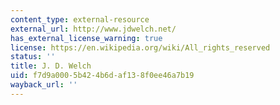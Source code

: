 ```yaml
---
content_type: external-resource
external_url: http://www.jdwelch.net/
has_external_license_warning: true
license: https://en.wikipedia.org/wiki/All_rights_reserved
status: ''
title: J. D. Welch
uid: f7d9a000-5b42-4b6d-af13-8f0ee46a7b19
wayback_url: ''
---
```


